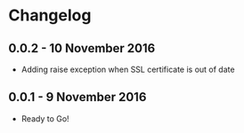 Changelog
==========

0.0.2 - 10 November 2016
----------

* Adding raise exception when SSL certificate is out of date


0.0.1 - 9 November 2016
----------

* Ready to Go!
